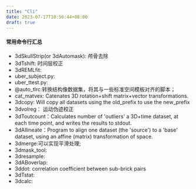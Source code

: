 ```yaml
---
title: "Cli"
date: 2023-07-17T10:56:44+08:00
draft: true
---
```


#### 常用命令行汇总

- 3dSkullStrip(or 3dAutomask): 颅骨去除
- 3dTshift: 时间层校正
- 3dREMLfit:
- uber_subject.py: 
- uber_ttest.py: 
- @auto_tlrc:转换结构像数据集，将其与一些标准空间模板对齐的脚本；
- cat_matvex: Catenates 3D rotation+shift matrix+vector transformations.
- 3dcopy: Will copy all datasets using the old_prefix to use the new_prefix
- 3dvolreg： 运动伪迹校正
- 3dToutcount：Calculates number of 'outliers' a 3D+time dataset, at each time point, and writes the results to stdout.
- 3dAllineate：Program to align one dataset (the 'source') to a 'base' dataset, using an affine (matrix) transformation of space.
- 3dmerge:可以实现平滑处理;
- 3dmask_tool:
- 3dresample:
- 3dABoverlap:
- 3ddot: correlation coefficient between sub-brick pairs
- 3dTstat:
- 3dcalc:


